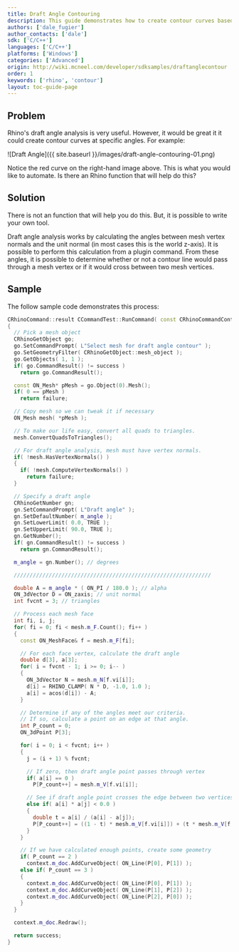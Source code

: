```yaml
---
title: Draft Angle Contouring
description: This guide demonstrates how to create contour curves based on draft angle using C/C++.
authors: ['dale_fugier']
author_contacts: ['dale']
sdk: ['C/C++']
languages: ['C/C++']
platforms: ['Windows']
categories: ['Advanced']
origin: http://wiki.mcneel.com/developer/sdksamples/draftanglecontour
order: 1
keywords: ['rhino', 'contour']
layout: toc-guide-page
---
```


 
## Problem

Rhino's draft angle analysis is very useful.  However, it would be great it it could create contour curves at specific angles.  For example:

![Draft Angle]({{ site.baseurl }}/images/draft-angle-contouring-01.png)

Notice the red curve on the right-hand image above.  This is what you would like to automate.  Is there an Rhino function that will help do this?

## Solution

There is not an function that will help you do this.  But, it is possible to write your own tool.

Draft angle analysis works by calculating the angles between mesh vertex normals and the unit normal (in most cases this is the world z-axis).  It is possible to perform this calculation from a plugin command.  From these angles, it is possible to determine whether or not a contour line would pass through a mesh vertex or if it would cross between two mesh vertices.

## Sample

The follow sample code demonstrates this process:

```cpp
CRhinoCommand::result CCommandTest::RunCommand( const CRhinoCommandContext& context )
{
  // Pick a mesh object
  CRhinoGetObject go;
  go.SetCommandPrompt( L"Select mesh for draft angle contour" );
  go.SetGeometryFilter( CRhinoGetObject::mesh_object );
  go.GetObjects( 1, 1 );
  if( go.CommandResult() != success )
    return go.CommandResult();

  const ON_Mesh* pMesh = go.Object(0).Mesh();
  if( 0 == pMesh )
    return failure;

  // Copy mesh so we can tweak it if necessary
  ON_Mesh mesh( *pMesh );

  // To make our life easy, convert all quads to triangles.
  mesh.ConvertQuadsToTriangles();

  // For draft angle analysis, mesh must have vertex normals.
  if( !mesh.HasVertexNormals() )
  {
    if( !mesh.ComputeVertexNormals() )
      return failure;
  }

  // Specify a draft angle
  CRhinoGetNumber gn;
  gn.SetCommandPrompt( L"Draft angle" );
  gn.SetDefaultNumber( m_angle );
  gn.SetLowerLimit( 0.0, TRUE );
  gn.SetUpperLimit( 90.0, TRUE );
  gn.GetNumber();
  if( gn.CommandResult() != success )
    return gn.CommandResult();

  m_angle = gn.Number(); // degrees

  //////////////////////////////////////////////////////////////

  double A = m_angle * ( ON_PI / 180.0 ); // alpha
  ON_3dVector D = ON_zaxis; // unit normal
  int fvcnt = 3; // triangles

  // Process each mesh face
  int fi, i, j;
  for( fi = 0; fi < mesh.m_F.Count(); fi++ )
  {
    const ON_MeshFace& f = mesh.m_F[fi];

    // For each face vertex, calculate the draft angle
    double d[3], a[3];
    for( i = fvcnt - 1; i >= 0; i-- )
    {
      ON_3dVector N = mesh.m_N[f.vi[i]];
      d[i] = RHINO_CLAMP( N * D, -1.0, 1.0 );
      a[i] = acos(d[i]) - A;
    }

    // Determine if any of the angles meet our criteria.
    // If so, calculate a point on an edge at that angle.
    int P_count = 0;
    ON_3dPoint P[3];

    for( i = 0; i < fvcnt; i++ )
    {
      j = (i + 1) % fvcnt;

      // If zero, then draft angle point passes through vertex
      if( a[i] == 0 )
        P[P_count++] = mesh.m_V[f.vi[i]];

      // See if draft angle point crosses the edge between two vertices
      else if( a[i] * a[j] < 0.0 )
      {
        double t = a[i] / (a[i] - a[j]);
        P[P_count++] = ((1 - t) * mesh.m_V[f.vi[i]]) + (t * mesh.m_V[f.vi[j]]);
      }
    }

    // If we have calculated enough points, create some geometry
    if( P_count == 2 )
      context.m_doc.AddCurveObject( ON_Line(P[0], P[1]) );
    else if( P_count == 3 )
    {
      context.m_doc.AddCurveObject( ON_Line(P[0], P[1]) );
      context.m_doc.AddCurveObject( ON_Line(P[1], P[2]) );
      context.m_doc.AddCurveObject( ON_Line(P[2], P[0]) );
    }
  }

  context.m_doc.Redraw();

  return success;
}
```
